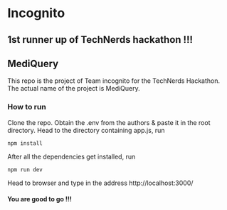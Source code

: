 # Incognito
## 1st runner up of TechNerds hackathon !!!
## MediQuery
This repo is the project of Team incognito for the TechNerds Hackathon. The actual name of the project is MediQuery.

### How to run
Clone the repo. Obtain the .env from the authors & paste it in the root directory. Head to the directory containing app.js, run

```
npm install
```
After all the dependencies get installed, run
```
npm run dev
```
Head to browser and type in the address http://localhost:3000/  
#### You are good to go !!!
